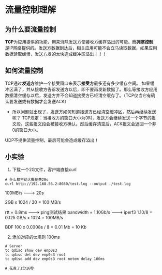 # 流量控制理解
## 为什么要流量控制
**TCP**为应用提供的功能，用来消除发送方使接收方缓存溢出的可能。而**拥塞控制**是IP网络提供的。发送方数据到达后，相关应用可能不会立马读取数据，如果应用数据读取缓慢，发送方发的太快造成缓冲区溢出！！！

## 如何流量控制
TCP通过**发送方**维护一个接受窗口来表示**接受方**最多还有多少缓存空间。
如果缓冲区满了，并从接收方告诉发送方以后，即不要再发新数据了。那么等接收方应用数据清空缓存以后，发送方并不会知道接受方已经清空缓存了。（TCP仅当它有确认要发送或有数据才会发送ACK）

* 所以问题就出现了，发送方如何知道接送方已经清空缓冲区，然后再继续发送呢？
TCP规定：当接收方的窗口大小为0时，发送方会继续发送一个字节的报文段。这些报文段会被接收方确认，然后缓存清空后，ACK报文会返回一个非0的窗口大小。

UDP不提供流量控制，最后可能会造成缓存溢出！

## 小实验
1. 下载一个2G文件，客户端直接curl
```shell
# 什么都不动大概花费20s
curl http://192.168.56.2:8080/test.log --output ./test.log
```
100MB/s ---> 20s

2GB x 1024 / 20 = 100 MB/s

rtt = 0.8ms  ---> ping测试结果
bandwidth = 1.10Gb/s  ---> iperf3 
1.10/8 = 0.125 GB/s x 1024 = 100MB/s

BDF
100 x 0.0008s / 8 = 0.01 Mb = 10 Kb

2. 添加对应的tc规则 100ms
```shell
# Server
tc qdisc show dev enp0s3
tc qdisc del dev enp0s3 root
tc qdisc add dev enp0s3 root netem delay 100ms

# 花费了1分16秒
```